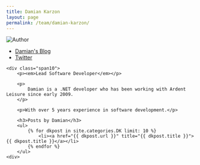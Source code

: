 ```yaml
---
title: Damian Karzon
layout: page
permalink: /team/damian-karzon/
---
```


<div class="memberdetails row-fluid">
	<div class="span2 sidebar">
		<img src="http://1.gravatar.com/avatar/1ea2829caf0b9135cd7ece795ccde774?size=72" border="0" alt="Author" class="authimg" />
		<ul class="memberlinks">
			<li class="blog"><a href="http://dkdevelopment.net">Damian's Blog</a></li>
			<li class="twitter"><a href="https://twitter.com/d1k_is">Twitter</a></li>
		</ul>
	</div>

	<div class="span10">
		<p><em>Lead Software Developer</em></p>

		<p>
			Damian is a .NET developer who has been working with Ardent Leisure since early 2009.
		</p>

		<p>With over 5 years experience in software development.</p>

		<h3>Posts by Damian</h3>
		<ul>
			{% for dkpost in site.categories.DK limit: 10 %}
				<li><a href="{{ dkpost.url }}" title="{{ dkpost.title }}">{{ dkpost.title }}</a></li>
			{% endfor %}
		</ul>
	<div>

</div>